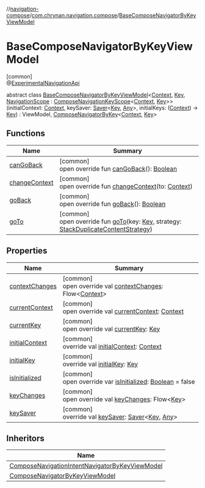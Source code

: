 //[navigation-compose](../../../index.md)/[com.chrynan.navigation.compose](../index.md)/[BaseComposeNavigatorByKeyViewModel](index.md)

# BaseComposeNavigatorByKeyViewModel

[common]\
@[ExperimentalNavigationApi](../../../../navigation-core/navigation-core/com.chrynan.navigation/-experimental-navigation-api/index.md)

abstract class [BaseComposeNavigatorByKeyViewModel](index.md)&lt;[Context](index.md), [Key](index.md), [NavigationScope](index.md) : [ComposeNavigationKeyScope](../-compose-navigation-key-scope/index.md)&lt;[Context](index.md), [Key](index.md)&gt;&gt;(initialContext: [Context](index.md), keySaver: [Saver](../-saver/index.md)&lt;[Key](index.md), [Any](https://kotlinlang.org/api/latest/jvm/stdlib/kotlin/-any/index.html)&gt;, initialKeys: ([Context](index.md)) -&gt; [Key](index.md)) : ViewModel, [ComposeNavigatorByKey](../-compose-navigator-by-key/index.md)&lt;[Context](index.md), [Key](index.md)&gt;

## Functions

| Name | Summary |
|---|---|
| [canGoBack](can-go-back.md) | [common]<br>open override fun [canGoBack](can-go-back.md)(): [Boolean](https://kotlinlang.org/api/latest/jvm/stdlib/kotlin/-boolean/index.html) |
| [changeContext](change-context.md) | [common]<br>open override fun [changeContext](change-context.md)(to: [Context](index.md)) |
| [goBack](go-back.md) | [common]<br>open override fun [goBack](go-back.md)(): [Boolean](https://kotlinlang.org/api/latest/jvm/stdlib/kotlin/-boolean/index.html) |
| [goTo](go-to.md) | [common]<br>open override fun [goTo](go-to.md)(key: [Key](index.md), strategy: [StackDuplicateContentStrategy](../../../../navigation-core/navigation-core/com.chrynan.navigation/-stack-duplicate-content-strategy/index.md)) |

## Properties

| Name | Summary |
|---|---|
| [contextChanges](context-changes.md) | [common]<br>open override val [contextChanges](context-changes.md): Flow&lt;[Context](index.md)&gt; |
| [currentContext](current-context.md) | [common]<br>open override val [currentContext](current-context.md): [Context](index.md) |
| [currentKey](current-key.md) | [common]<br>open override val [currentKey](current-key.md): [Key](index.md) |
| [initialContext](initial-context.md) | [common]<br>override val [initialContext](initial-context.md): [Context](index.md) |
| [initialKey](initial-key.md) | [common]<br>override val [initialKey](initial-key.md): [Key](index.md) |
| [isInitialized](is-initialized.md) | [common]<br>open override var [isInitialized](is-initialized.md): [Boolean](https://kotlinlang.org/api/latest/jvm/stdlib/kotlin/-boolean/index.html) = false |
| [keyChanges](key-changes.md) | [common]<br>open override val [keyChanges](key-changes.md): Flow&lt;[Key](index.md)&gt; |
| [keySaver](key-saver.md) | [common]<br>override val [keySaver](key-saver.md): [Saver](../-saver/index.md)&lt;[Key](index.md), [Any](https://kotlinlang.org/api/latest/jvm/stdlib/kotlin/-any/index.html)&gt; |

## Inheritors

| Name |
|---|
| [ComposeNavigationIntentNavigatorByKeyViewModel](../-compose-navigation-intent-navigator-by-key-view-model/index.md) |
| [ComposeNavigatorByKeyViewModel](../-compose-navigator-by-key-view-model/index.md) |
